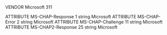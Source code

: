 VENDOR		Microsoft			311

ATTRIBUTE	MS-CHAP-Response			1	string	Microsoft
ATTRIBUTE	MS-CHAP-Error				2	string	Microsoft
ATTRIBUTE   MS-CHAP-Challenge           11  string  Microsoft
ATTRIBUTE   MS-CHAP2-Response           25  string  Microsoft